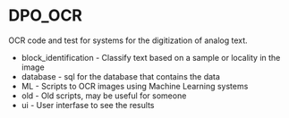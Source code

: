 # DPO_OCR

OCR code and test for systems for the digitization of analog text. 

* block_identification - Classify text based on a sample or locality in the image
* database - sql for the database that contains the data
* ML - Scripts to OCR images using Machine Learning systems
* old - Old scripts, may be useful for someone
* ui - User interfase to see the results
